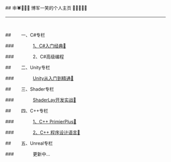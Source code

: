 <br>
## 🕸🕷🦎🍄🚴 博军一笑的个人主页 🐢🐌🐍🦐🐬

<br>

---

<br>

##&emsp;&emsp; 一、C\#专栏

###&emsp;&emsp;&emsp;&emsp; [1、C\#入门经典📕](https://shenjun4csharp.github.io/csharphtml/)

###&emsp;&emsp;&emsp;&emsp; 2、C\#高级编程

##&emsp;&emsp; 二、Unity专栏

###&emsp;&emsp;&emsp;&emsp; [Unity从入门到精通📗](https://shenjun4unity.github.io/unityhtml/)

##&emsp;&emsp; 三、Shader专栏

###&emsp;&emsp;&emsp;&emsp; [ShaderLay开发实战📒](https://shenjun4shader.github.io/shaderhtml/)

##&emsp;&emsp; 四、C++专栏

###&emsp;&emsp;&emsp;&emsp; [1、C++ PrimierPlus📙](https://shenjun4cplusplus.github.io/cplusplushtml/)

###&emsp;&emsp;&emsp;&emsp; [2、C++ 程序设计语言📓](https://shenjun4cplusplus2.github.io/cplusplus2html/)

##&emsp;&emsp; 五、Unreal专栏

###&emsp;&emsp;&emsp;&emsp; 更新中...



